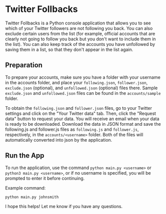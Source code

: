 # Twitter Follbacks
Twitter Follbacks is a Python console application that allows you to see which of your Twitter followers are not following you back. You can also exclude certain users from the list (for example, official accounts that are clearly not going to follow you back but you don't want to include them in the list). You can also keep track of the accounts you have unfollowed by saving them in a list, so that they don't appear in the list again.

## Preparation
To prepare your accounts, make sure you have a folder with your username in the accounts folder, and place your `following.json`, `follower.json`, `exclude.json` (optional), and `unfollowed.json` (optional) files there. Sample `exclude.json` and `unfollowed.json` files can be found in the `accounts/sample` folder.

To obtain the `following.json` and `follower.json` files, go to your Twitter settings and click on the "Your Twitter data" tab. Then, click the "Request data" button to request your data. You will receive an email when your data is ready to be downloaded. Download the data in JSON format and save the following.js and follower.js files as `following.js` and `follower.js`, respectively, in the `accounts/<username>` folder. Both of the files will automatically converted into json by the application.

## Run the App
To run the application, use the command `python main.py <username>` or `python3 main.py <username>`, or if no username is specified, you will be prompted to enter it before continuing.

Example command:
```shell
python main.py johnsmith
```
I hope this helps! Let me know if you have any questions.
